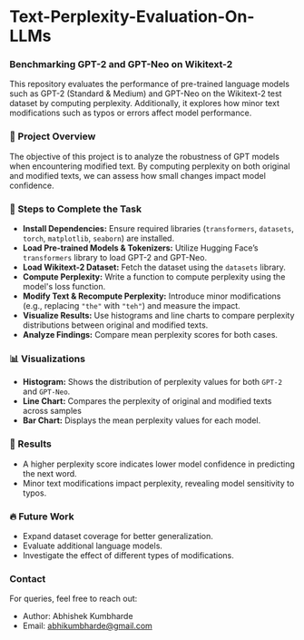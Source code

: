 # Text-Perplexity-Evaluation-On-LLMs

### Benchmarking GPT-2 and GPT-Neo on Wikitext-2
This repository evaluates the performance of pre-trained language models such as GPT-2 (Standard & Medium) and GPT-Neo on the Wikitext-2 test dataset by computing perplexity. Additionally, it explores how minor text modifications such as typos or errors affect model performance.

### 🚀 Project Overview
The objective of this project is to analyze the robustness of GPT models when encountering modified text. By computing perplexity on both original and modified texts, we can assess how small changes impact model confidence.

### 📌 Steps to Complete the Task
- **Install Dependencies:** Ensure required libraries (```transformers```, ```datasets```, ```torch```, ```matplotlib```, ```seaborn```) are installed.
- **Load Pre-trained Models & Tokenizers:** Utilize Hugging Face’s ```transformers``` library to load GPT-2 and GPT-Neo.
- **Load Wikitext-2 Dataset:** Fetch the dataset using the ```datasets``` library.
- **Compute Perplexity:** Write a function to compute perplexity using the model's loss function.
- **Modify Text & Recompute Perplexity:** Introduce minor modifications (e.g., replacing ```"the"``` with ```"teh"```) and measure the impact.
- **Visualize Results:** Use histograms and line charts to compare perplexity distributions between original and modified texts.
- **Analyze Findings:** Compare mean perplexity scores for both cases.

### 📊 Visualizations
- **Histogram:** Shows the distribution of perplexity values for both ```GPT-2``` and ```GPT-Neo```.
- **Line Chart:** Compares the perplexity of original and modified texts across samples
- **Bar Chart:** Displays the mean perplexity values for each model.

### 📝 Results
- A higher perplexity score indicates lower model confidence in predicting the next word.
- Minor text modifications  impact perplexity, revealing model sensitivity to typos.

### 🔥 Future Work
- Expand dataset coverage for better generalization.
- Evaluate additional language models.
- Investigate the effect of different types of modifications.

### Contact
For queries, feel free to reach out:
- Author: Abhishek Kumbharde
- Email: abhikumbharde@gmail.com
